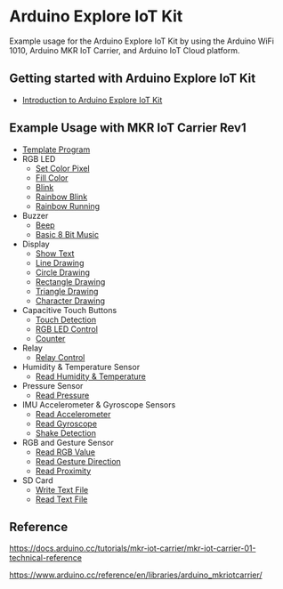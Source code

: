 # Arduino Explore IoT Kit

Example usage for the Arduino Explore IoT Kit by using the Arduino WiFi 1010, Arduino MKR IoT Carrier, and Arduino IoT Cloud platform.

## Getting started with Arduino Explore IoT Kit

- [Introduction to Arduino Explore IoT Kit](https://github.com/PerfecXX/ArduinoExploreIoTKitRev1/blob/main/doc/00-kit%20introduction.md)
  
## Example Usage with MKR IoT Carrier Rev1

- [Template Program](https://github.com/PerfecXX/ArduinoExploreIoTKitRev1/blob/main/example/template.ino)
- RGB LED
  - [Set Color Pixel](https://github.com/PerfecXX/ArduinoExploreIoTKitRev1/blob/main/example/RGB%20LED/1-SetPixelColor.ino)
  - [Fill Color](https://github.com/PerfecXX/ArduinoExploreIoTKitRev1/blob/main/example/RGB%20LED/2-FillColor.ino) 
  - [Blink](https://github.com/PerfecXX/ArduinoExploreIoTKitRev1/blob/main/example/RGB%20LED/3-Blink.ino)
  - [Rainbow Blink](https://github.com/PerfecXX/ArduinoExploreIoTKitRev1/blob/main/example/RGB%20LED/4-Rainbow1.ino)
  - [Rainbow Running](https://github.com/PerfecXX/ArduinoExploreIoTKitRev1/blob/main/example/RGB%20LED/5-Rainbow2.ino)
- Buzzer
  - [Beep](https://github.com/PerfecXX/ArduinoExploreIoTKitRev1/blob/main/example/Buzzer/1-Beep.ino)
  - [Basic 8 Bit Music](https://github.com/PerfecXX/ArduinoExploreIoTKitRev1/blob/main/example/Buzzer/2-Music.ino)
- Display
  - [Show Text](https://github.com/PerfecXX/ArduinoExploreIoTKitRev1/blob/main/example/Display/1-ShowText.ino)
  - [Line Drawing](https://github.com/PerfecXX/ArduinoExploreIoTKitRev1/blob/main/example/Display/2-DrawLine.ino)
  - [Circle Drawing](https://github.com/PerfecXX/ArduinoExploreIoTKitRev1/blob/main/example/Display/3-DrawCircle.ino)
  - [Rectangle Drawing](https://github.com/PerfecXX/ArduinoExploreIoTKitRev1/blob/main/example/Display/4-DrawRectangle.ino)
  - [Triangle Drawing](https://github.com/PerfecXX/ArduinoExploreIoTKitRev1/blob/main/example/Display/5-DrawTriangle.ino)
  - [Character Drawing](https://github.com/PerfecXX/ArduinoExploreIoTKitRev1/blob/main/example/Display/6-DrawCharacter.ino)
- Capacitive Touch Buttons 
  - [Touch Detection](https://github.com/PerfecXX/ArduinoExploreIoTKitRev1/blob/main/example/Capacitive%20Touch%20Buttons/1-ButtonTouched.ino)
  - [RGB LED Control](https://github.com/PerfecXX/ArduinoExploreIoTKitRev1/blob/main/example/Capacitive%20Touch%20Buttons/2-LEDControl.ino)
  - [Counter](https://github.com/PerfecXX/ArduinoExploreIoTKitRev1/blob/main/example/Capacitive%20Touch%20Buttons/3-Counter.ino) 
- Relay
  - [Relay Control](https://github.com/PerfecXX/ArduinoExploreIoTKitRev1/blob/main/example/Relays/1-RelayControl.ino)
- Humidity & Temperature Sensor
  - [Read Humidity & Temperature](https://github.com/PerfecXX/ArduinoExploreIoTKitRev1/blob/main/example/Environment%20Sensor/tempHum.ino) 
- Pressure Sensor
  - [Read Pressure](https://github.com/PerfecXX/ArduinoExploreIoTKitRev1/blob/main/example/Pressure/1-ReadPressure.ino) 
- IMU Accelerometer & Gyroscope Sensors
  - [Read Accelerometer](https://github.com/PerfecXX/ArduinoExploreIoTKitRev1/blob/main/example/IMU/1-ReadAccelerometer.ino)
  - [Read Gyroscope](https://github.com/PerfecXX/ArduinoExploreIoTKitRev1/blob/main/example/IMU/2-ReadGyroscope.ino)
  - [Shake Detection](https://github.com/PerfecXX/ArduinoExploreIoTKitRev1/blob/main/example/IMU/3-ShakeDetection.ino)
- RGB and Gesture Sensor
  - [Read RGB Value](https://github.com/PerfecXX/ArduinoExploreIoTKitRev1/blob/main/example/Light/1-ReadRGB.ino)
  - [Read Gesture Direction](https://github.com/PerfecXX/ArduinoExploreIoTKitRev1/blob/main/example/Light/2-ReadGesture.ino)
  - [Read Proximity](https://github.com/PerfecXX/ArduinoExploreIoTKitRev1/blob/main/example/Light/3-ReadProximity.ino)
- SD Card
  - [Write Text File](https://github.com/PerfecXX/ArduinoExploreIoTKitRev1/blob/main/example/SD%20Card/1-WriteTextFile.ino)
  - [Read Text File](https://github.com/PerfecXX/ArduinoExploreIoTKitRev1/blob/main/example/SD%20Card/2-ReadTextFile.ino)

## Reference

https://docs.arduino.cc/tutorials/mkr-iot-carrier/mkr-iot-carrier-01-technical-reference

https://www.arduino.cc/reference/en/libraries/arduino_mkriotcarrier/
